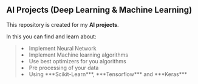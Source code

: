 ## AI Projects (Deep Learning & Machine Learning)

  

This repository is created for my **AI projects**.

In this you can find and learn about:

> <li>Implement Neural Network</li>
> <li>Implement Machine learning algorithms</li>
> <li>Use best optimizers for you algorithms</li>
> <li>Pre processing of your data</li>
> <li>Using ***Scikit-Learn***, ***Tensorflow*** and ***Keras***</li>